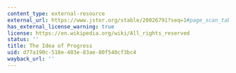 ```yaml
---
content_type: external-resource
external_url: https://www.jstor.org/stable/20026791?seq=1#page_scan_tab_contents
has_external_license_warning: true
license: https://en.wikipedia.org/wiki/All_rights_reserved
status: ''
title: The Idea of Progress
uid: d77a190c-518e-403e-83ae-80f540cf3bc4
wayback_url: ''
---
```

